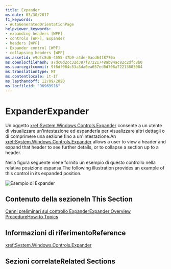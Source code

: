 ```yaml
---
title: Expander
ms.date: 03/30/2017
f1_keywords:
- AutoGeneratedOrientationPage
helpviewer_keywords:
- expanding headers [WPF]
- controls [WPF], Expander
- headers [WPF]
- Expander control [WPF]
- collapsing headers [WPF]
ms.assetid: e9dfc8d6-4555-47b9-a4de-0acd64f8770a
ms.openlocfilehash: a7dc0d2cc32d387f87221748ab94ac82c2dfc8b0
ms.sourcegitcommit: 9f6df084c53a3da0ea657ed0d708a72213683084
ms.translationtype: MT
ms.contentlocale: it-IT
ms.lasthandoff: 12/09/2020
ms.locfileid: "96969916"
---
```

# <a name="expander"></a><span data-ttu-id="b09fd-102">Expander</span><span class="sxs-lookup"><span data-stu-id="b09fd-102">Expander</span></span>
<span data-ttu-id="b09fd-103">Un oggetto <xref:System.Windows.Controls.Expander> consente a un utente di visualizzare un'intestazione ed espanderla per visualizzare altri dettagli o di comprimere una sezione fino a un'intestazione.</span><span class="sxs-lookup"><span data-stu-id="b09fd-103">An <xref:System.Windows.Controls.Expander> allows a user to view a header and expand that header to see further details, or to collapse a section up to a header.</span></span>  
  
 <span data-ttu-id="b09fd-104">Nella figura seguente viene fornito un esempio di questo controllo nella relativa posizione espansa.</span><span class="sxs-lookup"><span data-stu-id="b09fd-104">The following illustration provides an example of this control in its expanded position.</span></span>  
  
 ![Esempio di Expander](./media/expander/expander-control-example.jpg)
  
## <a name="in-this-section"></a><span data-ttu-id="b09fd-106">Contenuto della sezione</span><span class="sxs-lookup"><span data-stu-id="b09fd-106">In This Section</span></span>  
 [<span data-ttu-id="b09fd-107">Cenni preliminari sul controllo Expander</span><span class="sxs-lookup"><span data-stu-id="b09fd-107">Expander Overview</span></span>](expander-overview.md)  
 [<span data-ttu-id="b09fd-108">Procedure</span><span class="sxs-lookup"><span data-stu-id="b09fd-108">How-to Topics</span></span>](expander-how-to-topics.md)  
  
## <a name="reference"></a><span data-ttu-id="b09fd-109">Informazioni di riferimento</span><span class="sxs-lookup"><span data-stu-id="b09fd-109">Reference</span></span>  
 <xref:System.Windows.Controls.Expander>  
  
## <a name="related-sections"></a><span data-ttu-id="b09fd-110">Sezioni correlate</span><span class="sxs-lookup"><span data-stu-id="b09fd-110">Related Sections</span></span>
